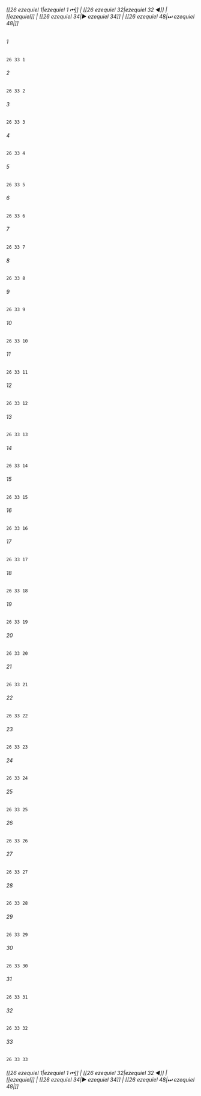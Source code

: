 
###### [[26 ezequiel 1|ezequiel 1 ⏮]] | [[26 ezequiel 32|ezequiel 32 ◀]] | [[ezequiel]] | [[26 ezequiel 34|▶ ezequiel 34]] | [[26 ezequiel 48|⏭ ezequiel 48|]]

###### 1
``` verse
26 33 1 
```
###### 2
``` verse
26 33 2 
```
###### 3
``` verse
26 33 3 
```
###### 4
``` verse
26 33 4 
```
###### 5
``` verse
26 33 5 
```
###### 6
``` verse
26 33 6 
```
###### 7
``` verse
26 33 7 
```
###### 8
``` verse
26 33 8 
```
###### 9
``` verse
26 33 9 
```
###### 10
``` verse
26 33 10 
```
###### 11
``` verse
26 33 11 
```
###### 12
``` verse
26 33 12 
```
###### 13
``` verse
26 33 13 
```
###### 14
``` verse
26 33 14 
```
###### 15
``` verse
26 33 15 
```
###### 16
``` verse
26 33 16 
```
###### 17
``` verse
26 33 17 
```
###### 18
``` verse
26 33 18 
```
###### 19
``` verse
26 33 19 
```
###### 20
``` verse
26 33 20 
```
###### 21
``` verse
26 33 21 
```
###### 22
``` verse
26 33 22 
```
###### 23
``` verse
26 33 23 
```
###### 24
``` verse
26 33 24 
```
###### 25
``` verse
26 33 25 
```
###### 26
``` verse
26 33 26 
```
###### 27
``` verse
26 33 27 
```
###### 28
``` verse
26 33 28 
```
###### 29
``` verse
26 33 29 
```
###### 30
``` verse
26 33 30 
```
###### 31
``` verse
26 33 31 
```
###### 32
``` verse
26 33 32 
```
###### 33
``` verse
26 33 33 
```

###### [[26 ezequiel 1|ezequiel 1 ⏮]] | [[26 ezequiel 32|ezequiel 32 ◀]] | [[ezequiel]] | [[26 ezequiel 34|▶ ezequiel 34]] | [[26 ezequiel 48|⏭ ezequiel 48|]]

